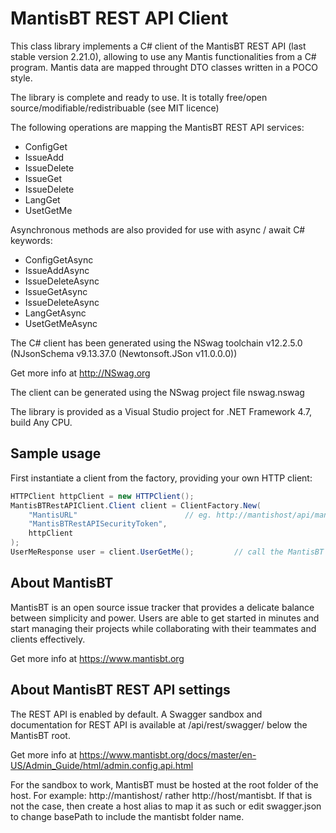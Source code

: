 # MantisBT REST API Client

This class library implements a C# client of the MantisBT REST API (last stable version 2.21.0), allowing to use any Mantis functionalities from a C# program.
Mantis data are mapped throught DTO classes written in a POCO style.

The library is complete and ready to use.
It is totally free/open source/modifiable/redistribuable (see MIT licence)

The following operations are mapping the MantisBT REST API services:

- ConfigGet
- IssueAdd
- IssueDelete
- IssueGet
- IssueDelete
- LangGet
- UsetGetMe

Asynchronous methods are also provided for use with async / await C# keywords:

- ConfigGetAsync
- IssueAddAsync
- IssueDeleteAsync
- IssueGetAsync
- IssueDeleteAsync
- LangGetAsync
- UsetGetMeAsync

The C# client has been generated using the NSwag toolchain v12.2.5.0
(NJsonSchema v9.13.37.0 (Newtonsoft.JSon v11.0.0.0))

Get more info at http://NSwag.org

The client can be generated using the NSwag project file nswag.nswag

The library is provided as a Visual Studio project for .NET Framework 4.7, build Any CPU.

## Sample usage

First instantiate a client from the factory, providing your own HTTP client:

```csharp
HTTPClient httpClient = new HTTPClient();
MantisBTRestAPIClient.Client client = ClientFactory.New(
    "MantisURL"                        // eg. http://mantishost/api/mantisbt/api/rest/
    "MantisBTRestAPISecurityToken",
    httpClient
);
UserMeResponse user = client.UserGetMe();         // call the MantisBT REST API
```

## About MantisBT

MantisBT is an open source issue tracker that provides a delicate balance between simplicity and power. 
Users are able to get started in minutes and start managing their projects while collaborating with their teammates and clients effectively. 

Get more info at https://www.mantisbt.org

## About MantisBT REST API settings

The REST API is enabled by default. A Swagger sandbox and documentation for REST API is available at /api/rest/swagger/ below the MantisBT root.

Get more info at https://www.mantisbt.org/docs/master/en-US/Admin_Guide/html/admin.config.api.html

For the sandbox to work, MantisBT must be hosted at the root folder of the host. For example: http://mantishost/ rather http://host/mantisbt.  If that is not the case, then create a host alias to map it as such or edit swagger.json to change basePath to include the mantisbt folder name.
